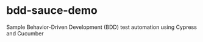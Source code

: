 # bdd-sauce-demo
Sample Behavior-Driven Development (BDD) test automation using Cypress and Cucumber 
